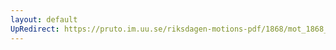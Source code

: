 ```yaml
---
layout: default
UpRedirect: https://pruto.im.uu.se/riksdagen-motions-pdf/1868/mot_1868__ak__159.pdf
---
```

